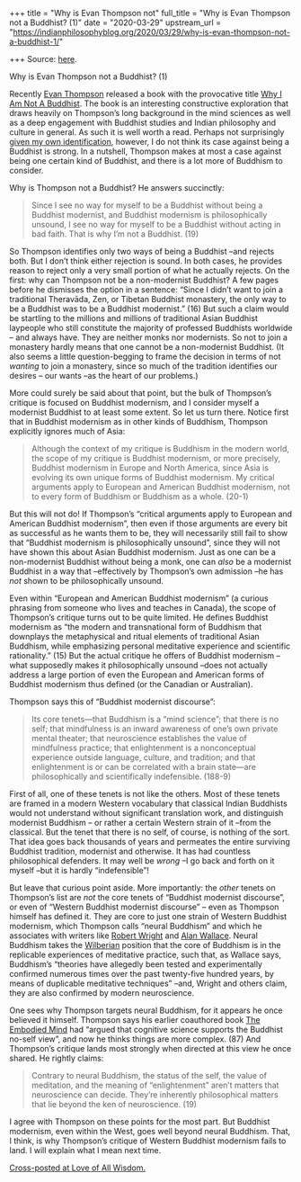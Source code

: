 +++
title = "Why is Evan Thompson not"
full_title = "Why is Evan Thompson not a Buddhist? (1)"
date = "2020-03-29"
upstream_url = "https://indianphilosophyblog.org/2020/03/29/why-is-evan-thompson-not-a-buddhist-1/"

+++
Source: [here](https://indianphilosophyblog.org/2020/03/29/why-is-evan-thompson-not-a-buddhist-1/).

Why is Evan Thompson not a Buddhist? (1)

Recently [Evan Thompson](https://evanthompson.me/biography/) released a
book with the provocative title [Why I Am Not A
Buddhist](https://yalebooks.yale.edu/book/9780300226553/why-i-am-not-buddhist).
The book is an interesting constructive exploration that draws heavily
on Thompson’s long background in the mind sciences as well as a deep
engagement with Buddhist studies and Indian philosophy and culture in
general. As such it is well worth a read. Perhaps not surprisingly
[given my own
identification](http://loveofallwisdom.com/blog/2015/05/i-am-a-buddhist/),
however, I do not think its case against being a Buddhist is strong. In
a nutshell, Thompson makes at most a case against being one certain kind
of Buddhist, and there is a lot more of Buddhism to consider.

Why is Thompson not a Buddhist? He answers succinctly:

> Since I see no way for myself to be a Buddhist without being a
> Buddhist modernist, and Buddhist modernism is philosophically unsound,
> I see no way for myself to be a Buddhist without acting in bad faith.
> That is why I’m not a Buddhist. (19)

So Thompson identifies only two ways of being a Buddhist –and rejects
both. But I don’t think either rejection is sound. In both cases, he
provides reason to reject only a very small portion of what he actually
rejects. On the first: why can Thompson not be a non-modernist Buddhist?
A few pages before he dismisses the option in a sentence: “Since I
didn’t want to join a traditional Theravāda, Zen, or Tibetan Buddhist
monastery, the only way to be a Buddhist was to be a Buddhist
modernist.” (16) But such a claim would be startling to the millions and
millions of traditional Asian Buddhist laypeople who still constitute
the majority of professed Buddhists worldwide – and always have. They
are neither monks nor modernists. So not to join a monastery hardly
means that one cannot be a non-modernist Buddhist. (It also seems a
little question-begging to frame the decision in terms of not *wanting*
to join a monastery, since so much of the tradition identifies our
desires – our wants –as the heart of our problems.)

More could surely be said about that point, but the bulk of Thompson’s
critique is focused on Buddhist modernism, and I consider myself a
modernist Buddhist to at least some extent. So let us turn there. Notice
first that in Buddhist modernism as in other kinds of Buddhism, Thompson
explicitly ignores much of Asia:

> Although the context of my critique is Buddhism in the modern world,
> the scope of my critique is Buddhist modernism, or more precisely,
> Buddhist modernism in Europe and North America, since Asia is evolving
> its own unique forms of Buddhist modernism. My critical arguments
> apply to European and American Buddhist modernism, not to every form
> of Buddhism or Buddhism as a whole. (20-1)

But this will not do! If Thompson’s “critical arguments apply to
European and American Buddhist modernism”, then even if those arguments
are every bit as successful as he wants them to be, they will
necessarily still fail to show that “Buddhist modernism is
philosophically unsound”, since they will not have shown this about
Asian Buddhist modernism. Just as one can be a non-modernist Buddhist
without being a monk, one can *also* be a modernist Buddhist in a way
that –effectively by Thompson’s own admission –he has *not* shown to
be philosophically unsound.

Even within “European and American Buddhist modernism” (a curious
phrasing from someone who lives and teaches in Canada), the scope of
Thompson’s critique turns out to be quite limited. He defines Buddhist
modernism as “the modern and transnational form of Buddhism that
downplays the metaphysical and ritual elements of traditional Asian
Buddhism, while emphasizing personal meditative experience and
scientific rationality.” (15) But the actual critique he offers of
Buddhist modernism –what supposedly makes it philosophically unsound
–does not actually address a large portion of even the European and
American forms of Buddhist modernism thus defined (or the Canadian or
Australian).

Thompson says this of “Buddhist modernist discourse”:

> Its core tenets—that Buddhism is a “mind science”; that there is no
> self; that mindfulness is an inward awareness of one’s own private
> mental theater; that neuroscience establishes the value of mindfulness
> practice; that enlightenment is a nonconceptual experience outside
> language, culture, and tradition; and that enlightenment is or can be
> correlated with a brain state—are philosophically and scientifically
> indefensible. (188-9)

First of all, one of these tenets is not like the others. Most of these
tenets are framed in a modern Western vocabulary that classical Indian
Buddhists would not understand without significant translation work, and
distinguish modernist Buddhism – or rather a certain Western strain of
it –from the classical. But the tenet that there is no self, of course,
is nothing of the sort. That idea goes back thousands of years and
permeates the entire surviving Buddhist tradition, modernist and
otherwise. It has had countless philosophical defenders. It may well be
*wrong* –I go back and forth on it myself –but it is hardly
“indefensible”!

But leave that curious point aside. More importantly: the *other* tenets
on Thompson’s list are *not* the core tenets of “Buddhist modernist
discourse”, or even of “Western Buddhist modernist discourse” – even as
Thompson himself has defined it. They are core to just one strain of
Western Buddhist modernism, which Thompson calls “neural Buddhism” and
which he associates with writers like [Robert
Wright](https://en.wikipedia.org/wiki/Why_Buddhism_Is_True) and [Alan
Wallace](http://cup.columbia.edu/book/buddhism-and-science/9780231123358).
Neural Buddhism takes the
[Wilberian](http://loveofallwisdom.com/blog/2012/09/precis-of-beyond-enacted-experiences/)
position that the core of Buddhism is in the replicable experiences of
meditative practice, such that, as Wallace says, Buddhism’s “theories
have allegedly been tested and experimentally confirmed numerous times
over the past twenty-five hundred years, by means of duplicable
meditative techniques” –and, Wright and others claim, they are also
confirmed by modern neuroscience.

One sees why Thompson targets neural Buddhism, for it appears he once
believed it himself. Thompson says his earlier coauthored book [The
Embodied Mind](https://mitpress.mit.edu/books/embodied-mind) had “argued
that cognitive science supports the Buddhist no-self view”, and now he
thinks things are more complex. (87) And Thompson’s critique lands most
strongly when directed at this view he once shared. He rightly claims:

> Contrary to neural Buddhism, the status of the self, the value of
> meditation, and the meaning of “enlightenment” aren’t matters that
> neuroscience can decide. They’re inherently philosophical matters that
> lie beyond the ken of neuroscience. (19)

I agree with Thompson on these points for the most part. But Buddhist
modernism, even within the West, goes well beyond neural Buddhism. That,
I think, is why Thompson’s critique of Western Buddhist modernism fails
to land. I will explain what I mean next time.

[Cross-posted at Love of All
Wisdom.](http://loveofallwisdom.com/blog/2020/03/why-is-evan-thompson-not-a-buddhist-1/)
